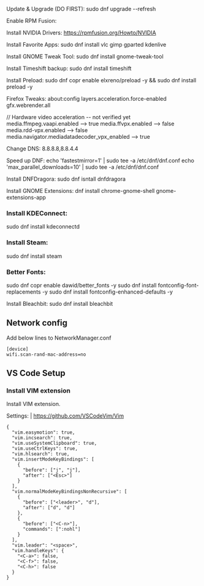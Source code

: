 Update & Upgrade (DO FIRST):
sudo dnf upgrade --refresh

Enable RPM Fusion:

Install NVIDIA Drivers:
https://rpmfusion.org/Howto/NVIDIA

Install Favorite Apps:
sudo dnf install vlc gimp gparted kdenlive

Install GNOME Tweak Tool:
sudo dnf install gnome-tweak-tool

Install Timeshift backup:
sudo dnf install timeshift

Install Preload:
sudo dnf copr enable elxreno/preload -y && sudo dnf install preload -y

Firefox Tweaks:
about:config
layers.acceleration.force-enabled
gfx.webrender.all

// Hardware video acceleration -- not verified yet
media.ffmpeg.vaapi.enabled --> true
media.ffvpx.enabled	--> false
media.rdd-vpx.enabled	--> false
media.navigator.mediadatadecoder_vpx_enabled	--> true

Change DNS:
8.8.8.8,8.8.4.4

Speed up DNF:
echo 'fastestmirror=1' | sudo tee -a /etc/dnf/dnf.conf
echo 'max_parallel_downloads=10' | sudo tee -a /etc/dnf/dnf.conf

Install DNFDragora:
sudo dnf isntall dnfdragora

Install GNOME Extensions:
dnf install chrome-gnome-shell gnome-extensions-app

### Install KDEConnect:
sudo dnf install kdeconnectd

### Install Steam:
sudo dnf install steam

### Better Fonts:
sudo dnf copr enable dawid/better_fonts -y
sudo dnf install fontconfig-font-replacements -y
sudo dnf install fontconfig-enhanced-defaults -y

Install Bleachbit:
sudo dnf install bleachbit

## Network config

Add below lines to NetworkManager.conf

```
[device]
wifi.scan-rand-mac-address=no
```
## VS Code Setup

### Install VIM extension

Install VIM extension.

Settings:
| https://github.com/VSCodeVim/Vim

```
{
  "vim.easymotion": true,
  "vim.incsearch": true,
  "vim.useSystemClipboard": true,
  "vim.useCtrlKeys": true,
  "vim.hlsearch": true,
  "vim.insertModeKeyBindings": [
    {
      "before": ["j", "j"],
      "after": ["<Esc>"]
    }
  ],
  "vim.normalModeKeyBindingsNonRecursive": [
    {
      "before": ["<leader>", "d"],
      "after": ["d", "d"]
    },
    {
      "before": ["<C-n>"],
      "commands": [":nohl"]
    }
  ],
  "vim.leader": "<space>",
  "vim.handleKeys": {
    "<C-a>": false,
    "<C-f>": false,
    "<C-h>": false
  }
}
```
